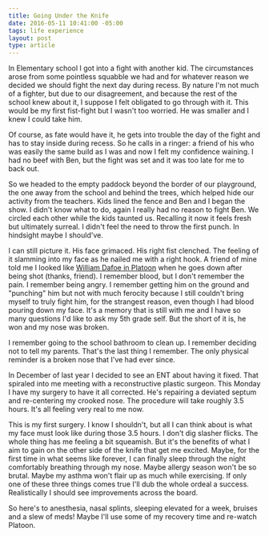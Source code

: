 ```yaml
---
title: Going Under the Knife
date: 2016-05-11 10:41:00 -05:00
tags: life experience
layout: post
type: article
---
```


In Elementary school I got into a fight with another kid. The circumstances arose from some pointless squabble we had and for whatever reason we decided we should fight the next day during recess. By nature I'm not much of a fighter, but due to our disagreement, and because the rest of the school knew about it, I suppose I felt obligated to go through with it. This would be my first fist-fight but I wasn't too worried. He was smaller and I knew I could take him.

Of course, as fate would have it, he gets into trouble the day of the fight and has to stay inside during recess. So he calls in a ringer: a friend of his who was easily the same build as I was and now I felt my confidence waining. I had no beef with Ben, but the fight was set and it was too late for me to back out.

So we headed to the empty paddock beyond the border of our playground, the one away from the school and behind the trees, which helped hide our activity from the teachers. Kids lined the fence and Ben and I began the show. I didn't know what to do, again I really had no reason to fight Ben. We circled each other while the kids taunted us. Recalling it now it feels fresh but ultimately surreal. I didn't feel the need to throw the first punch. In hindsight maybe I should've.

I can still picture it. His face grimaced. His right fist clenched. The feeling of it slamming into my face as he nailed me with a right hook. A friend of mine told me I looked like [William Dafoe in Platoon](https://youtu.be/mKpQB3bEPbI?t=156) when he goes down after being shot (thanks, friend). I remember blood, but I don't remember the pain. I remember being angry. I remember getting him on the ground and "punching" him but not with much ferocity because I still couldn't bring myself to truly fight him, for the strangest reason, even though I had blood pouring down my face. It's a memory that is still with me and I have so many questions I'd like to ask my 5th grade self. But the short of it is, he won and my nose was broken.

I remember going to the school bathroom to clean up. I remember deciding not to tell my parents. That's the last thing I remember. The only physical reminder is a broken nose that I've had ever since.

In December of last year I decided to see an ENT about having it fixed. That spiraled into me meeting with a reconstructive plastic surgeon. This Monday I have my surgery to have it all corrected. He's repairing a deviated septum and re-centering my crooked nose. The procedure will take roughly 3.5 hours. It's all feeling very real to me now.

This is my first surgery. I know I shouldn't, but all I can think about is what my face must look like during those 3.5 hours. I don't dig slasher flicks. The whole thing has me feeling a bit squeamish. But it's the benefits of what I aim to gain on the other side of the knife that get me excited. Maybe, for the first time in what seems like forever, I can finally sleep through the night comfortably breathing through my nose. Maybe allergy season won't be so brutal. Maybe my asthma won't flair up as much while exercising. If only one of these three things comes true I'll dub the whole ordeal a success. Realistically I should see improvements across the board.

So here's to anesthesia, nasal splints, sleeping elevated for a week, bruises and a slew of meds! Maybe I'll use some of my recovery time and re-watch Platoon.
